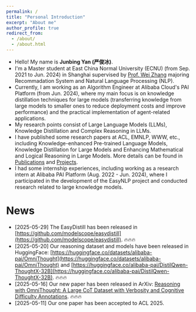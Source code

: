 ```yaml
---
permalink: /
title: "Personal Introduction"
excerpt: "About me"
author_profile: true
redirect_from: 
  - /about/
  - /about.html
---
```


- Hello! My name is **Junbing Yan (严俊冰)**.
- I'm a Master student at East China Normal University (ECNU) (from Sep. 2021 to Jun. 2024) in Shanghai supervised by [Prof. Wei Zhang](https://weizhangltt.github.io/) majoring Recommadation System and Natural Language Processing (NLP).
- Currently, I am working as an Algorithm Engineer at Alibaba Cloud's PAI Platform (from Jun. 2024), where my main focus is on knowledge distillation techniques for large models (transferring knowledge from large models to smaller ones to reduce deployment costs and improve performance) and the practical implementation of agent-related applications.
- My research points consist of Large Language Models (LLMs), Knowledge Distillation and Complex Reasoning in LLMs.
- I have published some research papers at ACL, EMNLP, WWW, etc., including Knowledge-enhanced Pre-trained Language Models, Knowledge Distillation for Large Models and Enhancing Mathematical and Logical Reasoning in Large Models. More details can be found in [Publications](https://andrewyan123.github.io/publications/) and [Projects](https://andrewyan123.github.io/projects/).
- I had some internship experiences, including working as a research intern at Alibaba PAI Platform (Aug. 2022 - Jun. 2024), where I participated in the development of the EasyNLP project and conducted research related to large knowledge models.

News
======

* [2025-05-29] The EasyDistill has been released in [https://github.com/modelscope/easydistill](https://github.com/modelscope/easydistill). 🔥🔥🔥
* [2025-05-20] Our reasoning dataset and models have been released in HuggingFace: [https://huggingface.co/datasets/alibaba-pai/OmniThought](https://huggingface.co/datasets/alibaba-pai/OmniThought) and [https://huggingface.co/alibaba-pai/DistilQwen-ThoughtX-32B](https://huggingface.co/alibaba-pai/DistilQwen-ThoughtX-32B). 🔥🔥🔥
* [2025-05-16] Our new paper has been released in ArXiv: [Reasoning with OmniThought: A Large CoT Dataset with Verbosity and Cognitive Difficulty Annotations](https://arxiv.org/abs/2505.10937). 🔥🔥🔥
* [2025-05-11] Our one paper has been accepted to ACL 2025.